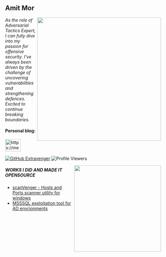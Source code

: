 <h2>Amit Mor</h2>

<img align='right' src="https://github-readme-stats.vercel.app/api?username=ExtraVenger&show_icons=true&theme=dracula&hide=commits,prs,issues" width="400"> 

<p><em>
     As the role of Adversarial Tactics Expert, I can fully dive into my passion for offensive security. I’ve always been driven by the challenge of uncovering vulnerabilities and strengthening defences. Excited to continue breaking boundaries.
</em></p>

<h4 align="left">Personal blog:</h4>
<p align="left">
<a href="https://medium.com/soon" target="blank"><img align="center" src="https://www.svgrepo.com/show/354057/medium-icon.svg" alt="https://medium.com/soon" height="40" width=50" /></a>
</p>

[![GitHub Extravenger](https://img.shields.io/github/followers/Extravenger?label=follow%20github&style=flat-square)](https://github.com/Extravenger)
![Profile Viewers](https://komarev.com/ghpvc/?username=Extravenger)

<img align="right" src="https://github-readme-stats.vercel.app/api/top-langs/?username=Extravenger&layout=compact&show_icons=true&theme=cobalt" width="280" /> 


<h5>WORKS I DID AND MADE IT OPENSOURCE</h5>

- <a href="https://github.com/Extravenger/scanVenger" > scanVenger - Hosts and Ports scanner utility for windows</a>
- <a href="https://github.com/Extravenger/mssqlVenger" > MSSSQL exploitation tool for AD envrionments</a>
